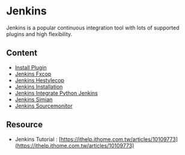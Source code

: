 # Jenkins

Jenkins is a popular continuous integration tool with lots of supported plugins and high flexibility.



## Content



- [Install Plugin](install_plugin.md)
- [Jenkins Fxcop](jenkins_fxcop.md)
- [Jenkins Hestylecop](jenkins_hestylecop.md)
- [Jenkins Installation](jenkins_installation.md)
- [Jenkins Integrate Python Jenkins](jenkins_integrate_python-jenkins.md)
- [Jenkins Simian](jenkins_simian.md)
- [Jenkins Sourcemonitor](jenkins_sourcemonitor.md)



## Resource

* Jenkins Tutorial : [https://ithelp.ithome.com.tw/articles/10109773](https://ithelp.ithome.com.tw/articles/10109773)
